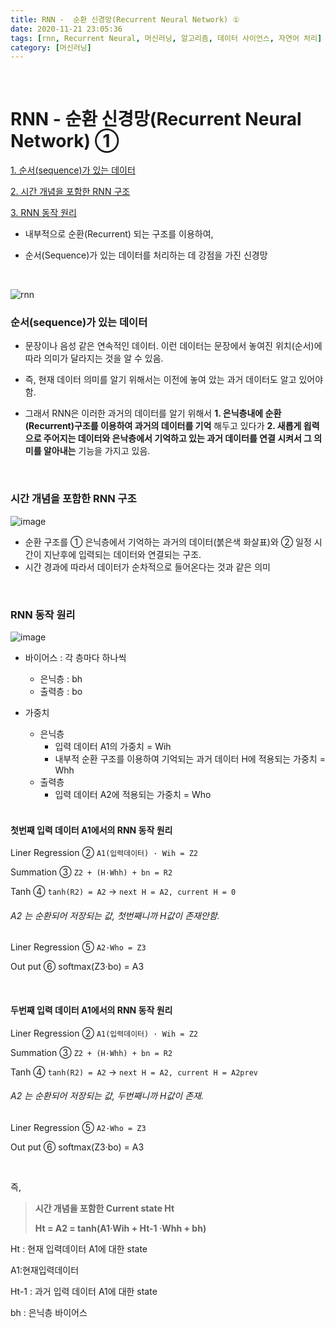 ```yaml
---
title: RNN -  순환 신경망(Recurrent Neural Network) ①
date: 2020-11-21 23:05:36
tags: [rnn, Recurrent Neural, 머신러닝, 알고리즘, 데이터 사이언스, 자연어 처리]
category: [머신러닝]
---
```

 <br/>

#  RNN -  순환 신경망(Recurrent Neural Network) ①

[1. 순서(sequence)가 있는 데이터](#순서-sequence-가-있는-데이터)

[2. 시간 개념을 포함한 RNN 구조](#시간-개념을-포함한-RNN-구조)

[3. RNN 동작 원리](#RNN-동작-원리)

- 내부적으로 순환(Recurrent) 되는 구조를 이용하여,
- 순서(Sequence)가 있는 데이터를 처리하는 데 강점을 가진 신경망

   <br/>
  
![rnn](https://user-images.githubusercontent.com/33755241/99877365-01d27c00-2c41-11eb-936b-352da70056b2.png)

### 순서(sequence)가 있는 데이터

- 문장이나 음성 같은 연속적인 데이터. 이런 데이터는 문장에서 놓여진 위치(순서)에 따라 의미가 달라지는 것을 알 수 있음.
- 즉,  현재 데이터 의미를 알기 위해서는 이전에 놓여 았는 과거 데이터도 알고 있어야 함.
- 그래서 RNN은 이러한 과거의 데이터를 알기 위해서 **1. 은닉층내에 순환(Recurrent)구조를 이용하여 과거의 데이터를 기억** 해두고 있다가 **2. 새롭게 읩력으로 주어지는 데이터와 은낙층에서 기억하고 있는 과거 데이터를 연결 시켜서 그 의미를 알아내는** 기능을 가지고 있음.


   <br/>

### 시간 개념을 포함한 RNN 구조

![image](https://user-images.githubusercontent.com/33755241/99877694-3f380900-2c43-11eb-8d4b-d455a7a254cb.png)

- 순환 구조를 ① 은닉층에서 기억하는 과거의 데이터(붉은색 화살표)와 ② 일정 시간이 지난후에 입력되는 데이터와 연결되는 구조.
- 시간 경과에 따라서 데이터가 순차적으로 들어온다는 것과 같은 의미

  
 <br/>

### RNN 동작 원리

![image](https://user-images.githubusercontent.com/33755241/99878891-d5702d00-2c4b-11eb-88b4-9e19a3599c22.png)

- 바이어스 : 각 층마다 하나씩 
  - 은닉층 :  bh
  - 출력층  : bo
- 가중치
  - 은닉층 
    - 입력 데이터 A1의 가중치 = Wih
    - 내부적 순환 구조를 이용하여 기억되는 과거 데이터 H에 적용되는 가중치 = Whh
  - 출력층
    - 입력 데이터 A2에 적용되는 가중치 = Who

   <br/>


#### 첫번째 입력 데이터 A1에서의 RNN 동작 원리

Liner Regression ②  `A1(입력데이터) · Wih = Z2`

Summation ③ `Z2 + (H·Whh) + bn = R2`

Tanh ④ `tanh(R2) = A2` -> `next H = A2, current H = 0` 

###### A2 는 순환되어 저장되는 값, 첫번째니까 H값이 존재안함.

Liner Regression ⑤ `A2·Who = Z3` 

Out put ⑥ softmax(Z3·bo) = A3


 <br/>



#### 두번째 입력 데이터 A1에서의 RNN 동작 원리

Liner Regression ②  `A1(입력데이터) · Wih = Z2`

Summation ③ `Z2 + (H·Whh) + bn = R2`

Tanh ④ `tanh(R2) = A2` -> `next H = A2, current H = A2prev`

###### A2 는 순환되어 저장되는 값, 두번째니까 H값이 존재.

Liner Regression ⑤ `A2·Who = Z3` 

Out put ⑥ softmax(Z3·bo) = A3



 <br/>


즉,

> **시간 개념을 포함한  Current state Ht**
>
> **Ht = A2 = tanh(A1·Wih + Ht-1 ·Whh + bh)**

Ht : 현재 입력데이터 A1에 대한 state

A1:현재입력데이터

Ht-1 : 과거 입력 데이터 A1에 대한 state

bh : 은닉층 바이어스

